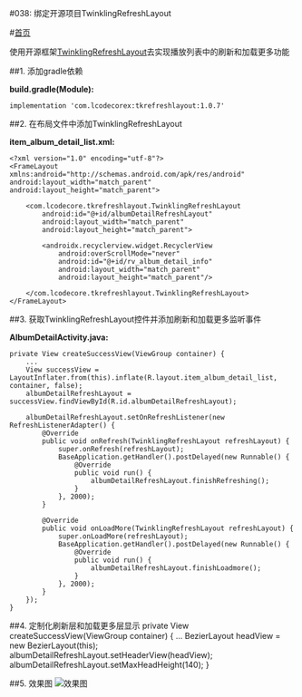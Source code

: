 #038: 绑定开源项目TwinklingRefreshLayout

#[首页](./../README.md)

使用开源框架[TwinklingRefreshLayout](https://github.com/lcodecorex/TwinklingRefreshLayout)去实现播放列表中的刷新和加载更多功能

##1. 添加gradle依赖

**build.gradle(Module):**

	implementation 'com.lcodecorex:tkrefreshlayout:1.0.7'
	
##2. 在布局文件中添加TwinklingRefreshLayout

**item_album_detail_list.xml:**

	<?xml version="1.0" encoding="utf-8"?>
	<FrameLayout
    xmlns:android="http://schemas.android.com/apk/res/android"
    android:layout_width="match_parent"
    android:layout_height="match_parent">

	    <com.lcodecore.tkrefreshlayout.TwinklingRefreshLayout
	        android:id="@+id/albumDetailRefreshLayout"
	        android:layout_width="match_parent"
	        android:layout_height="match_parent">
	
	        <androidx.recyclerview.widget.RecyclerView
	            android:overScrollMode="never"
	            android:id="@+id/rv_album_detail_info"
	            android:layout_width="match_parent"
	            android:layout_height="match_parent"/>
	
	    </com.lcodecore.tkrefreshlayout.TwinklingRefreshLayout>
	</FrameLayout>
##3. 获取TwinklingRefreshLayout控件并添加刷新和加载更多监听事件

**AlbumDetailActivity.java:**

	private View createSuccessView(ViewGroup container) {
		...
		View successView = LayoutInflater.from(this).inflate(R.layout.item_album_detail_list, container, false);
		albumDetailRefreshLayout = successView.findViewById(R.id.albumDetailRefreshLayout);

        albumDetailRefreshLayout.setOnRefreshListener(new RefreshListenerAdapter() {
            @Override
            public void onRefresh(TwinklingRefreshLayout refreshLayout) {
                super.onRefresh(refreshLayout);
                BaseApplication.getHandler().postDelayed(new Runnable() {
                    @Override
                    public void run() {
                        albumDetailRefreshLayout.finishRefreshing();
                    }
                }, 2000);
            }

            @Override
            public void onLoadMore(TwinklingRefreshLayout refreshLayout) {
                super.onLoadMore(refreshLayout);
                BaseApplication.getHandler().postDelayed(new Runnable() {
                    @Override
                    public void run() {
                        albumDetailRefreshLayout.finishLoadmore();
                    }
                }, 2000);
            }
        });
	}
##4. 定制化刷新层和加载更多层显示
	private View createSuccessView(ViewGroup container) {
		...
		BezierLayout headView = new BezierLayout(this);
        albumDetailRefreshLayout.setHeaderView(headView);
        albumDetailRefreshLayout.setMaxHeadHeight(140);
	}

##5. 效果图
![效果图](./pics/TwinklingRefreshLayoutIntegration.gif)